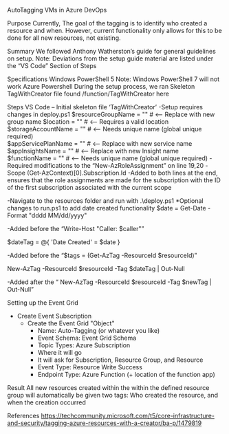 AutoTagging VMs in Azure DevOps

Purpose 
Currently, The goal of the tagging is to identify who created a resource and when. However, current functionality only allows for this to be done for all new resources, not existing. 

Summary
We followed Anthony Watherston’s guide for general guidelines on setup. 
 Note: Deviations from the setup guide material are listed under the “VS Code” Section of Steps

Specifications
Windows PowerShell 5
Note: Windows PowerShell 7 will not work
Azure Powershell
During the setup process, we ran 
Skeleton TagWithCreator file found /function/TagWithCreator here

Steps
VS Code – Initial skeleton file ‘TagWithCreator’
-Setup requires changes in deploy.ps1 
$resourceGroupName = ""  # <-- Replace with new group name
$location = ""       	# <-- Requires a valid location
$storageAccountName = "" # <-- Needs unique name (global unique required)  	
$appServicePlanName = "" # <-- Replace with new service name
$appInsightsName = ""    # <-- Replace with new Insight name
$functionName = ""   	# <-- Needs unique name (global unique required) 
-Required modifications to the “New-AzRoleAssignment” on line 19,20
-Scope (Get-AzContext)[0].Subscription.Id
-Added to both lines at the end, ensures that the role assignments are made for the subscription with the ID of the first subscription associated with the current scope 

-Navigate to the resources folder and run with .\deploy.ps1
*Optional changes to run.ps1 to add date created functionality
$date = Get-Date -Format "dddd MM/dd/yyyy" 

-Added before the “Write-Host "Caller: $caller"”

$dateTag = @{
    'Date Created' = $date
}

-Added before the “$tags = (Get-AzTag -ResourceId $resourceId)”

 New-AzTag -ResourceId $resourceId -Tag $dateTag | Out-Null

-Added after the “ New-AzTag -ResourceId $resourceId -Tag $newTag | Out-Null”

Setting up the Event Grid
- Create Event Subscription 
  - Create the Event Grid "Object" 
	- Name: Auto-Tagging (or whatever you like) 
	- Event Schema: Event Grid Schema 
	- Topic Types: Azure Subscription 
	- Where it will go 
  	- It will ask for Subscription, Resource Group, and Resource 
	- Event Type: Resource Write Success 
	- Endpoint Type: Azure Function (+ location of the function app) 


Result
All new resources created within the within the defined resource group will automatically be given two tags: Who created the resource, and when the creation occurred 


References
https://techcommunity.microsoft.com/t5/core-infrastructure-and-security/tagging-azure-resources-with-a-creator/ba-p/1479819

